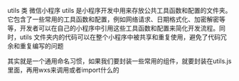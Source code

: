 utils 类 
微信小程序 utils 是小程序开发中用来存放公共工具函数和配置的文件夹。它包含了一些常用的工具函数和配置，例如网络请求、日期格式化、加密解密等等，开发者可以在自己的小程序中引用这些工具函数和配置来简化开发流程。同时，utils 文件夹内的代码可以在整个小程序中被共享和重复使用，避免了代码冗余和重复编写的问题

其实就是一个通用命名习惯，如果我们要封装一些常用的组件，就要封装在utils.js里面，再用wxs来调用或者import什么的
